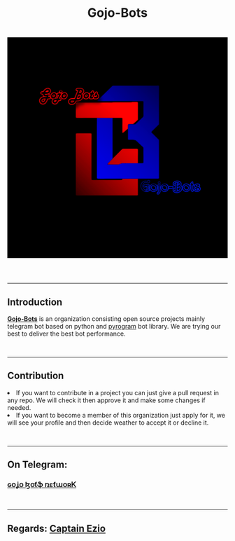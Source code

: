 <h1 align="center">Gojo-Bots</h1>
<h1 align="center">
<a href="https://github.com/Gojo-Bots">
<img src="https://raw.githubusercontent.com/Gojo-Bots/.github/main/Untitled(1).webp" alt="LOGO">
</a>
</h1>
<br>

----

<h2>Introduction</h2>
<p>
<b><a href="https://github.com/Gojo-Bots">Gojo-Bots</a></b> is an organization consisting open source projects mainly telegram bot based on python and <a href="https://github.com/pyrogram/pyrogram">pyrogram</a> bot library. We are trying our best to deliver the best bot performance.
</p>
<br>

------

<h2>Contribution</h2>
<p>
<li>If you want to contribute in a project you can just give a pull request in any repo. We will check it then approve it and make some changes if needed.</li>
<li>If you want to become a member of this organization just apply for it, we will see your profile and then decide weather to accept it or decline it.</li>
</p>
<br>

-------

<h2>On Telegram:<h3><a href="https://telegram.dog/gojo_bots_network">ɢօʝօ ɮօƭֆ ռɛƭաօʀᏦ</a></h3></h2>
<br>

-------

<h2>Regards: <a href="https://github.com/iamgojoof6eyes">Captain Ezio</a></h2>
